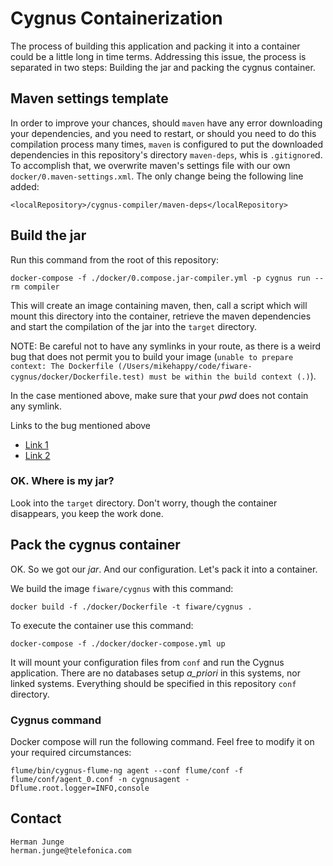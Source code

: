# Cygnus Containerization

The process of building this application and packing it into a container could be a little long in time terms. Addressing this issue, the process is separated in two steps: Building the jar and packing the cygnus container.

## Maven settings template

In order to improve your chances, should `maven` have any error downloading your dependencies, and you need to restart, or should you need to do this compilation process many times, `maven` is configured to put the downloaded dependencies in this repository's directory `maven-deps`, whis is `.gitignore`d. To accomplish that, we overwrite maven's settings file with our own `docker/0.maven-settings.xml`. The only change being the following line added:

    <localRepository>/cygnus-compiler/maven-deps</localRepository>

## Build the jar

Run this command from the root of this repository:

    docker-compose -f ./docker/0.compose.jar-compiler.yml -p cygnus run --rm compiler

This will create an image containing maven, then, call a script which will mount this directory into the container, retrieve the maven dependencies and start the compilation of the jar into the `target` directory.

NOTE: Be careful not to have any symlinks in your route, as there is a weird bug that does not permit you to build your image (`unable to prepare context: The Dockerfile (/Users/mikehappy/code/fiware-cygnus/docker/Dockerfile.test) must be within the build context (.)`).

In the case mentioned above, make sure that your _pwd_ does not contain any symlink.

Links to the bug mentioned above

* [Link 1](https://github.com/docker/docker/issues/14339)
* [Link 2](https://github.com/docker/docker/issues/15642)

### OK. Where is my jar?

Look into the `target` directory. Don't worry, though the container disappears, you keep the work done.

## Pack the cygnus container

OK. So we got our _jar_. And our configuration. Let's pack it into a container.

We build the image `fiware/cygnus` with this command:

    docker build -f ./docker/Dockerfile -t fiware/cygnus .

To execute the container use this command:

    docker-compose -f ./docker/docker-compose.yml up

It will mount your configuration files from `conf` and run the Cygnus application. There are no databases setup _a_priori_ in this systems, nor linked systems. Everything should be specified in this repository `conf` directory.

### Cygnus command

Docker compose will run the following command. Feel free to modify it on your required circumstances:

    flume/bin/cygnus-flume-ng agent --conf flume/conf -f flume/conf/agent_0.conf -n cygnusagent -Dflume.root.logger=INFO,console

## Contact

	Herman Junge
	herman.junge@telefonica.com
